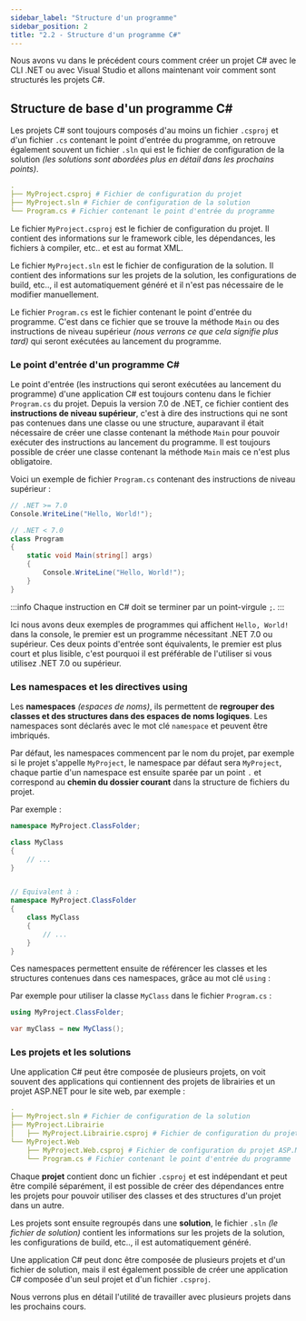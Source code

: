 ```yaml
---
sidebar_label: "Structure d'un programme"
sidebar_position: 2
title: "2.2 - Structure d'un programme C#"
---
```


Nous avons vu dans le précédent cours comment créer un projet C# avec le CLI .NET ou avec Visual Studio et allons maintenant voir comment sont structurés les projets C#.

## Structure de base d'un programme C#

Les projets C# sont toujours composés d'au moins un fichier `.csproj` et d'un fichier `.cs` contenant le point d'entrée du programme, on retrouve également souvent un fichier `.sln` qui est le fichier de configuration de la solution _(les solutions sont abordées plus en détail dans les prochains points)_.

```yaml
.
├── MyProject.csproj # Fichier de configuration du projet
├── MyProject.sln # Fichier de configuration de la solution
└── Program.cs # Fichier contenant le point d'entrée du programme
```

Le fichier `MyProject.csproj` est le fichier de configuration du projet. Il contient des informations sur le framework cible, les dépendances, les fichiers à compiler, etc.. et est au format XML.

Le fichier `MyProject.sln` est le fichier de configuration de la solution. Il contient des informations sur les projets de la solution, les configurations de build, etc.., il est automatiquement généré et il n'est pas nécessaire de le modifier manuellement.

Le fichier `Program.cs` est le fichier contenant le point d'entrée du programme. C'est dans ce fichier que se trouve la méthode `Main` ou des instructions de niveau supérieur _(nous verrons ce que cela signifie plus tard)_ qui seront exécutées au lancement du programme.

### Le point d'entrée d'un programme C#

Le point d'entrée (les instructions qui seront exécutées au lancement du programme) d'une application C# est toujours contenu dans le fichier `Program.cs` du projet. Depuis la version 7.0 de .NET, ce fichier contient des **instructions de niveau supérieur**, c'est à dire des instructions qui ne sont pas contenues dans une classe ou une structure, auparavant il était nécessaire de créer une classe contenant la méthode `Main` pour pouvoir exécuter des instructions au lancement du programme. Il est toujours possible de créer une classe contenant la méthode `Main` mais ce n'est plus obligatoire.

Voici un exemple de fichier `Program.cs` contenant des instructions de niveau supérieur :

```csharp title="program.cs"
// .NET >= 7.0
Console.WriteLine("Hello, World!");

// .NET < 7.0
class Program
{
    static void Main(string[] args)
    {
        Console.WriteLine("Hello, World!");
    }
}
```

:::info
Chaque instruction en C# doit se terminer par un point-virgule `;`.
:::

Ici nous avons deux exemples de programmes qui affichent `Hello, World!` dans la console, le premier est un programme nécessitant .NET 7.0 ou supérieur. Ces deux points d'entrée sont équivalents, le premier est plus court et plus lisible, c'est pourquoi il est préférable de l'utiliser si vous utilisez .NET 7.0 ou supérieur.

### Les namespaces et les directives using

Les **namespaces** _(espaces de noms)_, ils permettent de **regrouper des classes et des structures dans des espaces de noms logiques**. Les namespaces sont déclarés avec le mot clé `namespace` et peuvent être imbriqués.

Par défaut, les namespaces commencent par le nom du projet, par exemple si le projet s'appelle `MyProject`, le namespace par défaut sera `MyProject`, chaque partie d'un namespace est ensuite sparée par un point `.` et correspond au **chemin du dossier courant** dans la structure de fichiers du projet.

Par exemple :

```csharp title="./ClassFolder/MyClass.cs"
namespace MyProject.ClassFolder;

class MyClass
{
    // ...
}


// Equivalent à :
namespace MyProject.ClassFolder
{
    class MyClass
    {
        // ...
    }
}
```

Ces namespaces permettent ensuite de référencer les classes et les structures contenues dans ces namespaces, grâce au mot clé `using` :

Par exemple pour utiliser la classe `MyClass` dans le fichier `Program.cs` :

```csharp title="Program.cs"
using MyProject.ClassFolder;

var myClass = new MyClass();
```

### Les projets et les solutions

Une application C# peut être composée de plusieurs projets, on voit souvent des applications qui contiennent des projets de librairies et un projet ASP.NET pour le site web, par exemple :

```yaml
.
├── MyProject.sln # Fichier de configuration de la solution
├── MyProject.Librairie
│   ├── MyProject.Librairie.csproj # Fichier de configuration du projet de librairie
└── MyProject.Web
    ├── MyProject.Web.csproj # Fichier de configuration du projet ASP.NET
    └── Program.cs # Fichier contenant le point d'entrée du programme
```

Chaque **projet** contient donc un fichier `.csproj` et est indépendant et peut être compilé séparément, il est possible de créer des dépendances entre les projets pour pouvoir utiliser des classes et des structures d'un projet dans un autre.

Les projets sont ensuite regroupés dans une **solution**, le fichier `.sln` _(le fichier de solution)_ contient les informations sur les projets de la solution, les configurations de build, etc.., il est automatiquement généré.

Une application C# peut donc être composée de plusieurs projets et d'un fichier de solution, mais il est également possible de créer une application C# composée d'un seul projet et d'un fichier `.csproj`.

Nous verrons plus en détail l'utilité de travailler avec plusieurs projets dans les prochains cours.
